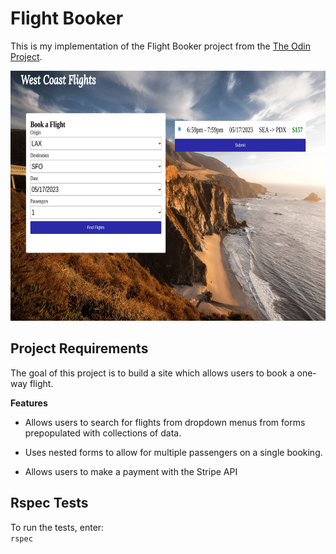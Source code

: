 # Flight Booker

This is my implementation of the Flight Booker project from the [The Odin Project](https://www.theodinproject.com/lessons/ruby-on-rails-flight-booker).

<img src="flightbooker.png" alt="private events homepage" width=auto height="400px"/><br>

## Project Requirements

The goal of this project is to build a site which allows users to book a one-way flight.

**Features**

- Allows users to search for flights from dropdown menus from forms prepopulated with collections of data.

- Uses nested forms to allow for multiple passengers on a single booking.

- Allows users to make a payment with the Stripe API

## Rspec Tests

To run the tests, enter:  
`rspec`
